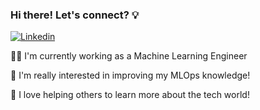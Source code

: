 ### Hi there! Let's connect? 💡

[![Linkedin](https://img.shields.io/badge/-LinkedIn-222222?style=flat-square&logo=Linkedin&logoColor=white&link=https://www.linkedin.com/in/amandafbri/)](https://www.linkedin.com/in/amandafbri/)

👩‍💻 I'm currently working as a Machine Learning Engineer

🤖 I'm really interested in improving my MLOps knowledge!

💖 I love helping others to learn more about the tech world!
